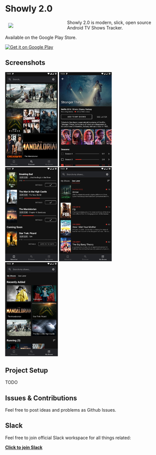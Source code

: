 # Showly 2.0
<img src="https://i.ibb.co/ChBN7Lg/ic-launcher.png" align="left" width="180" hspace="10" vspace="10" />

Showly 2.0 is modern, slick, open source Android TV Shows Tracker.

Available on the Google Play Store.

<a href="https://play.google.com/store/apps/details?id=com.michaldrabik.showly2">
  <img
    alt="Get it on Google Play"
    height="80"
    src="https://play.google.com/intl/en_us/badges/images/generic/en_badge_web_generic.png"/>
</a>

## Screenshots

<div>
   <img src="assets/screenshots/screenshot1.png" width="170" alt="screenshot 1">
   <img src="assets/screenshots/screenshot2.png" width="170" alt="screenshot 1">
   <img src="assets/screenshots/screenshot5.png" width="170" alt="screenshot 1">
   <img src="assets/screenshots/screenshot4.png" width="170" alt="screenshot 1">
   <img src="assets/screenshots/screenshot3.png" width="170" alt="screenshot 1">
</div>

## Project Setup

TODO

## Issues & Contributions

Feel free to post ideas and problems as Github Issues.

## Slack

Feel free to join official Slack workspace for all things related:

[**Click to join Slack**](https://join.slack.com/t/showly2/shared_invite/enQtODE5MDYwNDMxNjIwLTQxOTA2YzBjNDFjNjU0M2Q2M2ZmMTBjNGQ2MWMxNjc0MmQyMTMxZGEyYjA0YTYzM2Y0OGIxMDU4NjBkODhkYzA)
